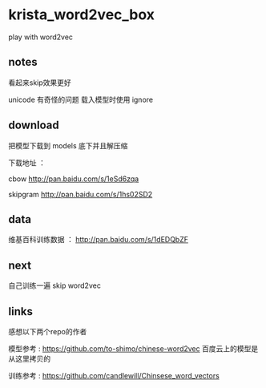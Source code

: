 # krista_word2vec_box
play with word2vec

## notes

看起来skip效果更好

unicode 有奇怪的问题 载入模型时使用 ignore

## download

把模型下载到 models 底下并且解压缩

下载地址 ： 

cbow http://pan.baidu.com/s/1eSd6zqa

skipgram http://pan.baidu.com/s/1hs02SD2

## data

维基百科训练数据 ： http://pan.baidu.com/s/1dEDQbZF

## next

自己训练一遍 skip word2vec

## links

感想以下两个repo的作者

模型参考 : https://github.com/to-shimo/chinese-word2vec  百度云上的模型是从这里拷贝的

训练参考 : https://github.com/candlewill/Chinsese_word_vectors
